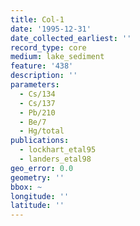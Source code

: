 ```yaml
---
title: Col-1
date: '1995-12-31'
date_collected_earliest: ''
record_type: core
medium: lake_sediment
feature: '438'
description: ''
parameters:
  - Cs/134
  - Cs/137
  - Pb/210
  - Be/7
  - Hg/total
publications:
  - lockhart_etal95
  - landers_etal98
geo_error: 0.0
geometry: ''
bbox: ~
longitude: ''
latitude: ''
---
```

